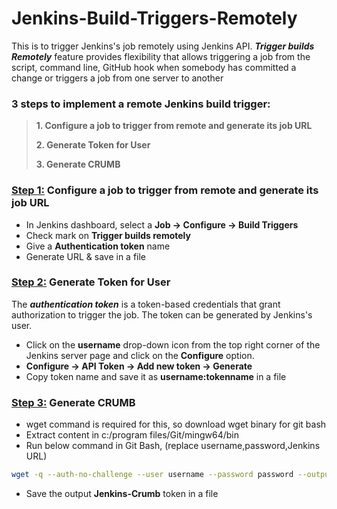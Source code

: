 # Jenkins-Build-Triggers-Remotely
This is to trigger Jenkins's job remotely using Jenkins API. ***Trigger builds Remotely*** feature provides flexibility that allows triggering a job from the script, command line, GitHub hook when somebody has committed a change or triggers a job from one server to another
<br>
### 3 steps to implement a remote Jenkins build trigger:
> **1. Configure a job to trigger from remote and generate its job URL** <br>
>
> **2. Generate Token for User** <br>
>
> **3. Generate CRUMB** <br>

### <ins> Step 1:</ins>  Configure a job to trigger from remote and generate its job URL
- In Jenkins dashboard, select a **Job  &rarr;  Configure   &rarr;   Build Triggers**
- Check mark on **Trigger builds remotely**
- Give a **Authentication token** name
- Generate URL & save in a file

### <ins> Step 2:</ins> Generate Token for User
The ***authentication token*** is a token-based credentials that grant authorization to trigger the job. The token can be generated by Jenkins's user.

- Click on the **username** drop-down icon from the top right corner of the Jenkins server page and click on the **Configure** option.
- **Configure  &rarr;  API Token  &rarr; Add new token  &rarr;  Generate**
- Copy token name and save it as **username:tokenname** in a file


### <ins> Step 3:</ins> Generate CRUMB
- wget command is required for this, so download wget binary for git bash
- Extract content in c:/program files/Git/mingw64/bin
- Run below command in Git Bash, (replace username,password,Jenkins URL)
```sh
wget -q --auth-no-challenge --user username --password password --output-document - 'http://JENNKINS_IP:8080/crumbIssuer/api/xml?xpath=concat(//crumbRequestField,":",//crumb)'
```
- Save the output **Jenkins-Crumb** token in a file

